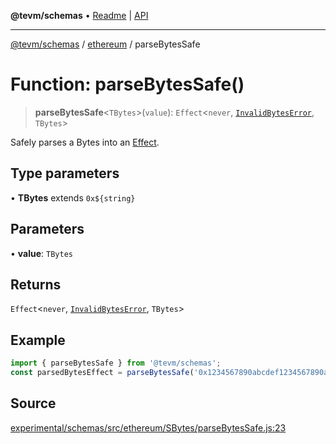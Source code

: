**@tevm/schemas** • [Readme](../../README.md) \| [API](../../modules.md)

***

[@tevm/schemas](../../README.md) / [ethereum](../README.md) / parseBytesSafe

# Function: parseBytesSafe()

> **parseBytesSafe**\<`TBytes`\>(`value`): `Effect`\<`never`, [`InvalidBytesError`](../classes/InvalidBytesError.md), `TBytes`\>

Safely parses a Bytes into an [Effect](https://www.effect.website/docs/essentials/effect-type).

## Type parameters

• **TBytes** extends ```0x${string}```

## Parameters

• **value**: `TBytes`

## Returns

`Effect`\<`never`, [`InvalidBytesError`](../classes/InvalidBytesError.md), `TBytes`\>

## Example

```javascript
import { parseBytesSafe } from '@tevm/schemas';
const parsedBytesEffect = parseBytesSafe('0x1234567890abcdef1234567890abcdef12345678');
```

## Source

[experimental/schemas/src/ethereum/SBytes/parseBytesSafe.js:23](https://github.com/evmts/tevm-monorepo/blob/main/experimental/schemas/src/ethereum/SBytes/parseBytesSafe.js#L23)
